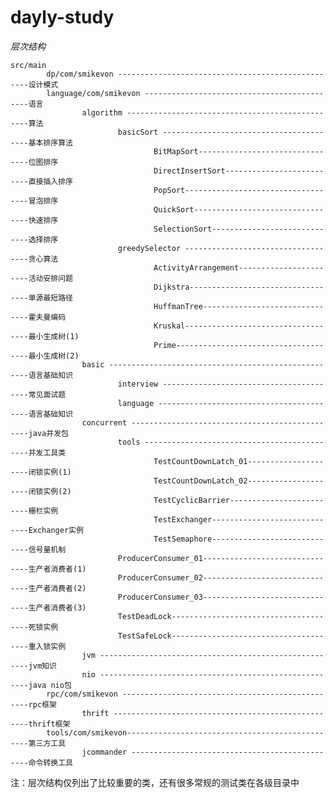 dayly-study
===========

*层次结构* 
    
    src/main
            dp/com/smikevon --------------------------------------------------设计模式
            language/com/smikevon --------------------------------------------语言 
                    algorithm ------------------------------------------------算法
                            basicSort ----------------------------------------基本排序算法
                                    BitMapSort--------------------------------位图排序
                                    DirectInsertSort--------------------------直接插入排序
                                    PopSort-----------------------------------冒泡排序
                                    QuickSort---------------------------------快速排序
                                    SelectionSort-----------------------------选择排序
                            greedySelector -----------------------------------贪心算法
                                    ActivityArrangement-----------------------活动安排问题
                                    Dijkstra----------------------------------单源最短路径
                                    HuffmanTree-------------------------------霍夫曼编码
                                    Kruskal-----------------------------------最小生成树(1)
                                    Prime-------------------------------------最小生成树(2)
                    basic ----------------------------------------------------语言基础知识
                            interview ----------------------------------------常见面试题
                            language -----------------------------------------语言基础知识
                    concurrent -----------------------------------------------java并发包
                            tools --------------------------------------------并发工具类
                                    TestCountDownLatch_01---------------------闭锁实例(1)
                                    TestCountDownLatch_02---------------------闭锁实例(2)
                                    TestCyclicBarrier-------------------------栅栏实例
                                    TestExchanger-----------------------------Exchanger实例
                                    TestSemaphore-----------------------------信号量机制
                            ProducerConsumer_01-------------------------------生产者消费者(1)
                            ProducerConsumer_02-------------------------------生产者消费者(2)
                            ProducerConsumer_03-------------------------------生产者消费者(3)
                            TestDeadLock--------------------------------------死锁实例
                            TestSafeLock--------------------------------------重入锁实例
                    jvm ------------------------------------------------------jvm知识
                    nio ------------------------------------------------------java nio包
            rpc/com/smikevon -------------------------------------------------rpc框架
                    thrift ---------------------------------------------------thrift框架
            tools/com/smikevon------------------------------------------------第三方工具
                    jcommander -----------------------------------------------命令转换工具
        
注：层次结构仅列出了比较重要的类，还有很多常规的测试类在各级目录中
